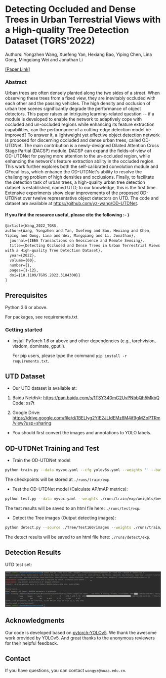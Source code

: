 # Detecting Occluded and Dense Trees in Urban Terrestrial Views with a High-quality Tree Detection Dataset (TGRS'2022)

Authors: Yongzhen Wang, Xuefeng Yan, Hexiang Bao, Yiping Chen, Lina Gong, Mingqiang Wei and Jonathan Li

[[Paper Link]](https://ieeexplore.ieee.org/document/9800966) 

### Abstract

Urban trees are often densely planted along the two sides of a street. When observing these trees from a fixed view, they are inevitably occluded with each other and the passing vehicles. The high density and occlusion of urban tree scenes significantly degrade the performance of object detectors. This paper raises an intriguing learning-related question -- if a module is developed to enable the network to adaptively cope with occluded and un-occluded regions while enhancing its feature extraction capabilities, can the performance of a cutting-edge detection model be improved?
To answer it, a lightweight yet effective object detection network is proposed for discerning occluded and dense urban trees, called OD-UTDNet. The main contribution is a newly-designed Dilated Attention Cross Stage Partial (DACSP) module. DACSP can expand the fields-of-view of OD-UTDNet for paying more attention to the un-occluded region, while enhancing the network's feature extraction ability in the occluded region. This work further explores both the self-calibrated convolution module and GFocal loss, which enhance the OD-UTDNet's ability to resolve the challenging problem of high densities and occlusions.
Finally, to facilitate the detection task of urban trees, a high-quality urban tree detection dataset is established, named UTD; to our knowledge, this is the first time. Extensive experiments show clear improvements of the proposed OD-UTDNet over twelve representative object detectors on UTD. The code and dataset are available at https://github.com/yz-wang/OD-UTDNet.

#### If you find the resource useful, please cite the following :- )

```
@article{Wang_2022_TGRS,
author={Wang, Yongzhen and Yan, Xuefeng and Bao, Hexiang and Chen, Yiping and Gong, Lina and Wei, Mingqiang and Li, Jonathan},
  journal={IEEE Transactions on Geoscience and Remote Sensing}, 
  title={Detecting Occluded and Dense Trees in Urban Terrestrial Views with a High-quality Tree Detection Dataset}, 
  year={2022},
  volume={60},
  number={},
  pages={1-12},
  doi={10.1109/TGRS.2022.3184300}}
}
```  

## Prerequisites
Python 3.6 or above.

For packages, see requirements.txt.

### Getting started


- Install PyTorch 1.6 or above and other dependencies (e.g., torchvision, visdom, dominate, gputil).

  For pip users, please type the command `pip install -r requirements.txt`.
  
  
## UTD Dataset

- Our UTD dataset is available at:
1. Baidu Netdisk: https://pan.baidu.com/s/1TSY340mG2UvPNbbQh5MkbQ           
Code: xs7t

2. Google Drive: https://drive.google.com/file/d/1BELIyg2YlE2JLIdEMz8M4if9gMZoPTRm/view?usp=sharing

- You should first convert the images and annotations to YOLO labels.
  
## OD-UTDNet Training and Test

- Train the OD-UTDNet model:
```bash
python train.py --data myvoc.yaml --cfg yolov5s.yaml --weights '' --batch-size 32 --epochs 100
```
The checkpoints will be stored at `./runs/train/exp`.

- Test the OD-UTDNet model (Calculate AP/mAP metrics):
```bash
python test.py --data myvoc.yaml --weights ./runs/train/exp/weights/best.pt --task test --device 0 --batch-size 1
```
The test results will be saved to an html file here: `./runs/test/exp`.

- Detect the Tree images (Output detecting images):
```bash
python detect.py --source ./Tree/Test160/images --weights ./runs/train/exp/weights/best.pt --conf 0.5
```
The detect results will be saved to an html file here: `./runs/detect/exp`.

## Detection Results
UTD test set:

![image](image/fig1.png)

## Acknowledgments
Our code is developed based on [pytorch-YOLOv5](https://github.com/ultralytics/yolov5/tree/v4.0). We thank the awesome work provided by YOLOv5.
And great thanks to the anonymous reviewers for their helpful feedback.

## Contact

If you have questions, you can contact `wangyz@nuaa.edu.cn`.

